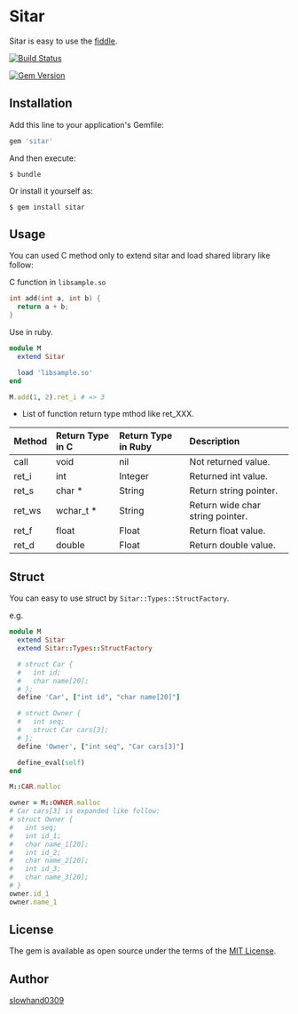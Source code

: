 # Sitar

Sitar is easy to use the [fiddle](https://github.com/ruby/ruby/tree/trunk/ext/fiddle).

[![Build Status](https://travis-ci.org/Slowhand0309/sitar.svg?branch=master)](https://travis-ci.org/Slowhand0309/sitar)

[![Gem Version](https://badge.fury.io/rb/sitar.svg)](https://badge.fury.io/rb/sitar)

## Installation

Add this line to your application's Gemfile:

```ruby
gem 'sitar'
```

And then execute:

    $ bundle

Or install it yourself as:

    $ gem install sitar

## Usage

You can used C method only to extend sitar and load shared library like follow:

C function in `libsample.so`

```c
int add(int a, int b) {
  return a + b;
}
```

Use in ruby.

```ruby
module M
  extend Sitar

  load 'libsample.so'
end

M.add(1, 2).ret_i # => 3
```

* List of function return type mthod like ret_XXX.

|Method|Return Type in C|Return Type in Ruby|Description|
|:-----|:------|:----------|:----------|
|call|void|nil|Not returned value.|
|ret_i|int|Integer|Returned int value.|
|ret_s|char *|String|Return string pointer.|
|ret_ws|wchar_t *|String|Return wide char string pointer.|
|ret_f|float|Float|Return float value.|
|ret_d|double|Float|Return double value.|

## Struct

You can easy to use struct by `Sitar::Types::StructFactory`.

e.g.

```ruby
module M
  extend Sitar
  extend Sitar::Types::StructFactory

  # struct Car {
  #   int id;
  #   char name[20];
  # };
  define 'Car', ["int id", "char name[20]"]

  # struct Owner {
  #   int seq;
  #   struct Car cars[3];
  # };
  define 'Owner', ["int seq", "Car cars[3]"]

  define_eval(self)
end

M::CAR.malloc

owner = M::OWNER.malloc
# Car cars[3] is expanded like follow:
# struct Owner {
#   int seq;
#   int id_1;
#   char name_1[20];
#   int id_2;
#   char name_2[20];
#   int id_3;
#   char name_3[20];
# }
owner.id_1
owner.name_1
```

## License

The gem is available as open source under the terms of the [MIT License](http://opensource.org/licenses/MIT).

## Author

[slowhand0309](https://github.com/Slowhand0309)

